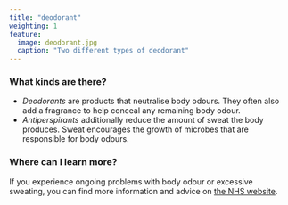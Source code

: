 ```yaml
---
title: "deodorant"
weighting: 1
feature:
  image: deodorant.jpg
  caption: "Two different types of deodorant"
---
```


### What kinds are there?

- *Deodorants* are products that neutralise body odours. They often also add a fragrance to help conceal any remaining body odour.
- *Antiperspirants* additionally reduce the amount of sweat the body produces. Sweat encourages the growth of microbes that are responsible for body odours.

### Where can I learn more?

If you experience ongoing problems with body odour or excessive sweating, you can find more information and advice on [the NHS website](https://www.nhs.uk/conditions/Body-odour/Pages/Introduction.aspx).
